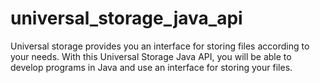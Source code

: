 # universal_storage_java_api
Universal storage provides you an interface for storing files according to your needs.  With this Universal Storage Java API, you will be able to develop programs in Java and use an interface for storing your files.

